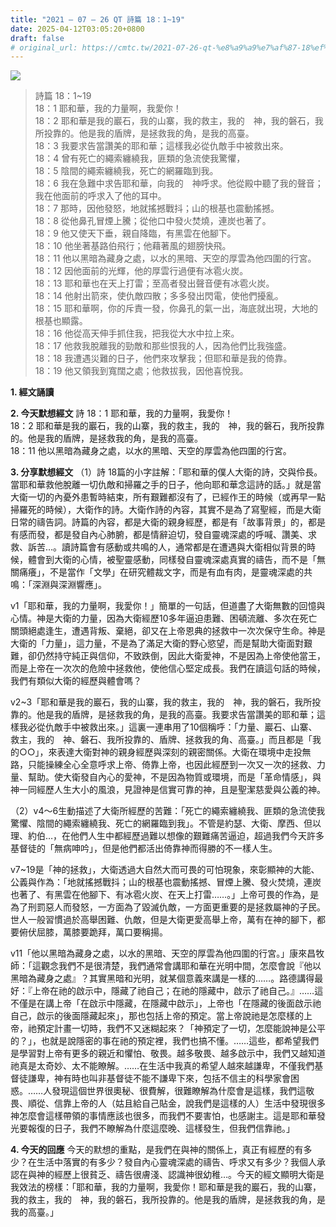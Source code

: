 ```yaml
---
title: "2021 – 07 – 26 QT 詩篇 18：1~19"
date: 2025-04-12T03:05:20+0800
draft: false
# original_url: https://cmtc.tw/2021-07-26-qt-%e8%a9%a9%e7%af%87-18%ef%bc%9a119
---
```


![](/images/qt.jpg)
> 詩篇 18：1\~19  
> 18：1 耶和華，我的力量啊，我愛你！  
> 18：2 耶和華是我的巖石，我的山寨，我的救主，我的　神，我的磐石，我所投靠的。他是我的盾牌，是拯救我的角，是我的高臺。  
> 18：3 我要求告當讚美的耶和華；這樣我必從仇敵手中被救出來。  
> 18：4 曾有死亡的繩索纏繞我，匪類的急流使我驚懼，  
> 18：5 陰間的繩索纏繞我，死亡的網羅臨到我。  
> 18：6 我在急難中求告耶和華，向我的　神呼求。他從殿中聽了我的聲音；我在他面前的呼求入了他的耳中。  
> 18：7 那時，因他發怒，地就搖撼戰抖；山的根基也震動搖撼。  
> 18：8 從他鼻孔冒煙上騰；從他口中發火焚燒，連炭也著了。  
> 18：9 他又使天下垂，親自降臨，有黑雲在他腳下。  
> 18：10 他坐著基路伯飛行；他藉著風的翅膀快飛。  
> 18：11 他以黑暗為藏身之處，以水的黑暗、天空的厚雲為他四圍的行宮。  
> 18：12 因他面前的光輝，他的厚雲行過便有冰雹火炭。  
> 18：13 耶和華也在天上打雷；至高者發出聲音便有冰雹火炭。  
> 18：14 他射出箭來，使仇敵四散；多多發出閃電，使他們擾亂。  
> 18：15 耶和華啊，你的斥責一發，你鼻孔的氣一出，海底就出現，大地的根基也顯露。  
> 18：16 他從高天伸手抓住我，把我從大水中拉上來。  
> 18：17 他救我脫離我的勁敵和那些恨我的人，因為他們比我強盛。  
> 18：18 我遭遇災難的日子，他們來攻擊我；但耶和華是我的倚靠。  
> 18：19 他又領我到寬闊之處；他救拔我，因他喜悅我。

**1. 經文誦讀**

**2.  今天默想經文**
詩 18：1 耶和華，我的力量啊，我愛你！  
18：2 耶和華是我的巖石，我的山寨，我的救主，我的　神，我的磐石，我所投靠的。他是我的盾牌，是拯救我的角，是我的高臺。  
18：11 他以黑暗為藏身之處，以水的黑暗、天空的厚雲為他四圍的行宮。

**3. 分享默想經文**
（1）詩 18篇的小字註解：「耶和華的僕人大衛的詩，交與伶長。當耶和華救他脫離一切仇敵和掃羅之手的日子，他向耶和華念這詩的話。」就是當大衛一切的內憂外患暫時結束，所有艱難都沒有了，已經作王的時候（或再早一點掃羅死的時候），大衛作的詩。大衛作詩的內容，其實不是為了寫聖經，而是大衛日常的禱告詞。詩篇的內容，都是大衛的親身經歷，都是有「故事背景」的，都是有感而發，都是發自內心肺腑，都是情辭迫切，發自靈魂深處的呼喊、讚美、求救、訴苦…。讀詩篇會有感動或共鳴的人，通常都是在遭遇與大衛相似背景的時候，體會到大衛的心情，被聖靈感動，同樣發自靈魂深處真實的禱告，而不是「無關痛癢」，不是當作「文學」在研究體裁文字，而是有血有肉，是靈魂深處的共鳴：「深淵與深淵響應」。

v1「耶和華，我的力量啊，我愛你！」簡單的一句話，但道盡了大衛無數的回憶與心情。神是大衛的力量，因為大衛經歷10多年逼迫患難、困頓流離、多次在死亡關頭絕處逢生，遭遇背叛、棄絕，卻又在上帝恩典的拯救中一次次保守生命。神是大衛的「力量」，這力量，不是為了滿足大衛的野心慾望，而是幫助大衛面對艱難，卻仍然持守純正與信仰，不致跌倒，因此大衛愛神，不是因為上帝使他當王，而是上帝在一次次的危險中拯救他，使他信心堅定成長。我們在讀這句話的時候，我們有類似大衛的經歷與體會嗎？

v2\~3「耶和華是我的巖石，我的山寨，我的救主，我的　神，我的磐石，我所投靠的。他是我的盾牌，是拯救我的角，是我的高臺。我要求告當讚美的耶和華；這樣我必從仇敵手中被救出來。」這裏一連串用了10個稱呼：「力量、巖石、山寨、救主，我的　神、磐石、我所投靠的、盾牌、拯救我的角、高臺。」而且都是「我的○○」，來表達大衛對神的親身經歷與深刻的親密關係。大衛在環境中走投無路，只能操練全心全意呼求上帝、倚靠上帝，也因此經歷到一次又一次的拯救、力量、幫助。使大衛發自內心的愛神，不是因為物質或環境，而是「革命情感」，與神一同經歷人生大小的風浪，見證神是信實可靠的神，且是聖潔慈愛與公義的神。

（2）v4～6生動描述了大衛所經歷的苦難：「死亡的繩索纏繞我、匪類的急流使我驚懼、陰間的繩索纏繞我、死亡的網羅臨到我」。不管是約瑟、大衛、摩西、但以理、約伯…，在他們人生中都經歷過難以想像的艱難痛苦逼迫，超過我們今天許多基督徒的「無病呻吟」，但是他們都活出倚靠神而得勝的不一樣人生。

v7\~19是「神的拯救」，大衛透過大自然大而可畏的可怕現象，來彰顯神的大能、公義與作為：「地就搖撼戰抖；山的根基也震動搖撼、冒煙上騰、發火焚燒，連炭也著了、有黑雲在他腳下、有冰雹火炭、在天上打雷……。」上帝可畏的作為，是為了刑罰惡人而發怒，一方面為了毀滅仇敵，一方面更重要的是拯救屬神的子民。世人一般習慣過於高舉困難、仇敵，但是大衛更愛高舉上帝，萬有在神的腳下，都要俯伏屈膝，萬膝要跪拜，萬口要稱揚。

v11「他以黑暗為藏身之處，以水的黑暗、天空的厚雲為他四圍的行宮。」康來昌牧師：「這觀念我們不是很清楚，我們通常會講耶和華在光明中間，怎麼會說『他以黑暗為藏身之處』？其實黑暗和光明，就某個意義來講是一樣的……。路德講得最好：『上帝在祂的啟示中，隱藏了祂自己；在祂的隱藏中，啟示了祂自己。』……這不僅是在講上帝「在啟示中隱藏，在隱藏中啟示」，上帝也「在隱藏的後面啟示祂自己，啟示的後面隱藏起來」，那也包括上帝的預定。當上帝說祂是怎麼樣的上帝，祂預定計畫一切時，我們不又迷糊起來？「神預定了一切，怎麼能說神是公平的？」，也就是說隱密的事在祂的預定裡，我們也搞不懂。……這些，都希望我們是學習對上帝有更多的親近和懼怕、敬畏。越多敬畏、越多啟示中，我們又越知道祂真是太奇妙、太不能瞭解。……在生活中我真的希望人越來越謙卑，不僅我們基督徒謙卑，神有時也叫非基督徒不能不謙卑下來，包括不信主的科學家會困惑。……人發現這個世界很奧秘、很費解，很難瞭解為什麼會是這樣，我們這敬畏、順從、信靠上帝的人（姑且給自己貼金，說我們是這樣的人）生活中發現很多神怎麼會這樣帶領的事情應該也很多，而我們不要害怕，也感謝主。這是耶和華發光要報復的日子，我們不瞭解為什麼這麼晚、這樣發生，但我們信靠祂。」

**4. 今天的回應**
今天的默想的重點，是我們在與神的關係上，真正有經歷的有多少？在生活中落實的有多少？發自內心靈魂深處的禱告、呼求又有多少？我個人承認在與神的經歷上很貧乏、禱告很膚淺、認識神很幼稚…。今天的經文顯明大衛是我效法的榜樣：「耶和華，我的力量啊，我愛你！耶和華是我的巖石，我的山寨，我的救主，我的　神，我的磐石，我所投靠的。他是我的盾牌，是拯救我的角，是我的高臺。」
